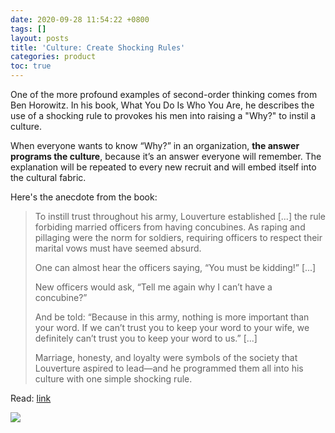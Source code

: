 ```yaml
---
date: 2020-09-28 11:54:22 +0800
tags: []
layout: posts
title: 'Culture: Create Shocking Rules'
categories: product
toc: true
---
```

One of the more profound examples of second-order thinking comes from Ben Horowitz. In his book, What You Do Is Who You Are, he describes the use of a shocking rule to provokes his men into raising a "Why?" to instil a culture.

When everyone wants to know “Why?” in an organization, **the answer programs the culture**, because it’s an answer everyone will remember. The explanation will be repeated to every new recruit and will embed itself into the cultural fabric.

Here's the anecdote from the book:

> To instill trust throughout his army, Louverture established \[...\] the rule forbiding married officers from having concubines. As raping and pillaging were the norm for soldiers, requiring officers to respect their marital vows must have seemed absurd.
>
> One can almost hear the officers saying, “You must be kidding!” \[...\]
>
> New officers would ask, “Tell me again why I can’t have a concubine?”
>
> And be told: “Because in this army, nothing is more important than your word. If we can’t trust you to keep your word to your wife, we definitely can’t trust you to keep your word to us.” \[...\]
>
> Marriage, honesty, and loyalty were symbols of the society that Louverture aspired to lead—and he programmed them all into his culture with one simple shocking rule.

Read: [link](https://a16z.com/book/whatyoudo/)

![](https://media.giphy.com/media/RlxIwZzx34TJmDgznK/giphy-downsized-large.gif)